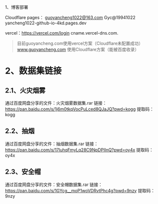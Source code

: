 

1、博客部署
 
Cloudflare pages： guoyancheng1022@163.com   Gyc@19941022  yancheng1022-github-io-4kd.pages.dev

vercel：https://vercel.com/login   cname.vercel-dns.com.

>目前guoyancheng.com使用vercel方案（Cloudflare未配置成功）
> www.guoyancheng.com 使用Cloudflare方案（能被百度收录）


# 2、数据集链接

## 2.1、火灾烟雾
通过百度网盘分享的文件：火灾烟雾数据集.rar
链接：https://pan.baidu.com/s/1j6m0tkqVocPuLced8QJaJQ?pwd=kogg 
提取码：kogg

## 2.2、抽烟
通过百度网盘分享的文件：抽烟数据集.rar
链接：https://pan.baidu.com/s/17luhqFmyLq28C9NpDPIInQ?pwd=oy4x 
提取码：oy4x

## 2.3、安全帽
通过百度网盘分享的文件：安全帽数据集.rar
链接：https://pan.baidu.com/s/1GYcg__moP1woVDRvtPhc4g?pwd=9nzy 
提取码：9nzy